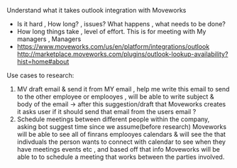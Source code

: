 
Understand what it takes outlook integration with Moveworks
 - Is it hard , How long? , issues? What happens , what needs to be done? 
 - How long things take  , level of effort. This is for meeting with My managers , Managers
 - https://www.moveworks.com/us/en/platform/integrations/outlook
http://marketplace.moveworks.com/plugins/outlook-lookup-availability?hist=home#about

Use cases to research: 
1) MV draft email & send it from MY email , help me write this email to send to the other employee or emplooyes , will be able to write subject & body of the email -> after this suggestion/draft
that Moveworks creates it asks user if it should send that email from the users email ? 
2) Schedule meetings between different people within the company, asking bot suggest time since we assume(before research) Moveworks will be able to see all of finrans emplooyes calendars & will see the 
that indivduals the person wants to connect with calendar to see when they have meetings events etc , and based off that info Moveworks will be able to to schedule a meeting that works between the parties involved. 

